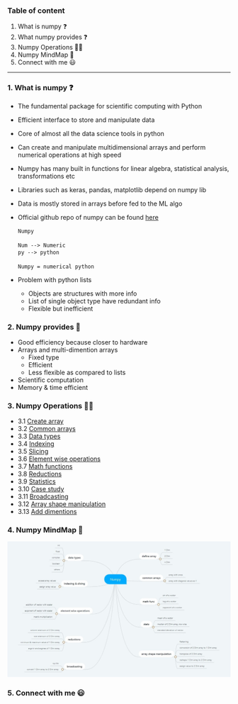 ### Table of content

1. What is numpy :question:
2. What numpy provides :question:
3. Numpy Operations :man_technologist:
4. Numpy MindMap :brain:
5. Connect with me :smiley:

---

### 1. What is numpy :question:
- The fundamental package for scientific computing with Python
- Efficient interface to store and manipulate data
- Core of almost all the data science tools in python
- Can create and manipulate multidimensional arrays and perform numerical operations at high speed
- Numpy has many built in functions for linear algebra, statistical analysis, transformations etc
- Libraries such as keras, pandas, matplotlib depend on numpy lib
- Data is mostly stored in arrays before fed to the ML algo
- Official github repo of numpy can be found [here](https://github.com/numpy/numpy)

  ```
  Numpy 

  Num --> Numeric
  py --> python

  Numpy = numerical python
  ```
  
 - Problem with python lists
    - Objects are structures with more info
    - List of single object type have redundant info
    - Flexible but inefficient

### 2. Numpy provides :1234:
- Good efficiency because closer to hardware
- Arrays and multi-dimention arrays
  - Fixed type
  - Efficient
  - Less flexible as compared to lists 
- Scientific computation
- Memory & time efficient

### 3. Numpy Operations :man_technologist:

- 3.1 [Create array](https://github.com/Akshaykumarcp/FUN-with-NUMPY/blob/main/0.1_define_array.py)
- 3.2 [Common arrays](https://github.com/Akshaykumarcp/FUN-with-NUMPY/blob/main/0.2_common_arrays.py)
- 3.3 [Data types](https://github.com/Akshaykumarcp/FUN-with-NUMPY/blob/main/0.3_data_types.py)
- 3.4 [Indexing](https://github.com/Akshaykumarcp/FUN-with-NUMPY/blob/main/0.4_indexing.py)
- 3.5 [Slicing](https://github.com/Akshaykumarcp/FUN-with-NUMPY/blob/main/0.5_slicing.py)
- 3.6 [Element wise operations](https://github.com/Akshaykumarcp/FUN-with-NUMPY/blob/main/0.6_elementwise_operations.py)
- 3.7 [Math functions](https://github.com/Akshaykumarcp/FUN-with-NUMPY/blob/main/0.7_math_func.py)
- 3.8 [Reductions](https://github.com/Akshaykumarcp/FUN-with-NUMPY/blob/main/0.8_reductions.py)
- 3.9 [Statistics](https://github.com/Akshaykumarcp/FUN-with-NUMPY/blob/main/0.9_statistics.py)
- 3.10 [Case study](https://github.com/Akshaykumarcp/FUN-with-NUMPY/blob/main/1.0_case_study.py)
- 3.11 [Broadcasting](https://github.com/Akshaykumarcp/FUN-with-NUMPY/blob/main/1.1_broadcasting.py)
- 3.12 [Array shape manipulation](https://github.com/Akshaykumarcp/FUN-with-NUMPY/blob/main/1.2_array_shape_manipulations.py)
- 3.13 [Add dimentions](https://github.com/Akshaykumarcp/FUN-with-NUMPY/blob/main/1.3_add_dimentions.py)

### 4. Numpy MindMap :brain:
![alt text](https://github.com/Akshaykumarcp/FUN-with-NUMPY/blob/main/mind_mapping_numpy.jpg)

### 5. Connect with me :smiley:

[<img align="left" alt="" width="22px" src="https://simpleicons.org/icons/linkedin.svg" />](https://www.linkedin.com/in/akshay-kumar-c-p/)
[<img align="left" alt="" width="22px" src="https://simpleicons.org/icons/youtube.svg" />](https://www.youtube.com/channel/UC3l8RTE3zBRzUrHbSXpx-qA)
[<img align="left" alt="" width="22px" src="https://simpleicons.org/icons/github.svg" />](https://github.com/Akshaykumarcp)
[<img align="left" alt="" width="22px" src="https://simpleicons.org/icons/medium.svg" />](https://medium.com/@akshai.148)
